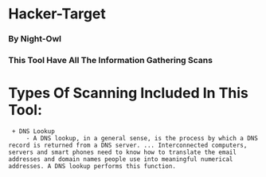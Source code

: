 # Hacker-Target
### By Night-Owl
### This Tool Have All The Information Gathering Scans

# Types Of Scanning Included In This Tool:
     + DNS Lookup
         - A DNS lookup, in a general sense, is the process by which a DNS record is returned from a DNS server. ... Interconnected computers, servers and smart phones need to know how to translate the email addresses and domain names people use into meaningful numerical addresses. A DNS lookup performs this function.

